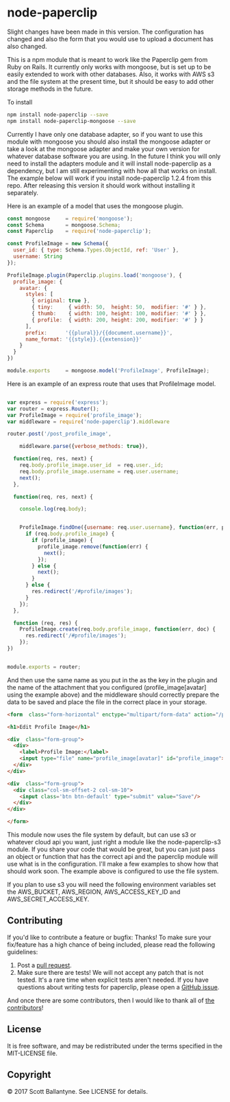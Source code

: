 node-paperclip
=========

Slight changes have been made in this version.  The configuration has changed and also the form that you would use to upload a document has also changed.

This is a npm module that is meant to work like the Paperclip gem from Ruby on Rails. It currently only works with mongoose, but is set up to be easily extended to work with other databases.  Also, it works with AWS s3 and the file system at the present time, but it should be easy to add other storage methods in the future. 

To install 

```bash
npm install node-paperclip --save
npm install node-paperclip-mongoose --save
```

Currently I have only one database adapter, so if you want to use this module with mongoose you should also install the mongoose adapter or take a look at the mongoose adapter and make your own version for whatever database software you are using. In the future I think you will only need to install the adapters module and it will install node-paperclip as a dependency, but I am still experimenting with how all that works on install. The example below will work if you install node-paperclip 1.2.4 from this repo.  After releasing this version it should work without installing it separately.


Here is an example of a model that uses the mongoose plugin.

```javascript
const mongoose     = require('mongoose');
const Schema       = mongoose.Schema;
const Paperclip    = require('node-paperclip');

const ProfileImage = new Schema({
  user_id: { type: Schema.Types.ObjectId, ref: 'User' },
  username: String
});

ProfileImage.plugin(Paperclip.plugins.load('mongoose'), {
  profile_image: {
    avatar: { 
      styles: [
        { original: true },
        { tiny:     { width: 50,  height: 50,  modifier: '#' } },
        { thumb:    { width: 100, height: 100, modifier: '#' } },
        { profile:  { width: 200, height: 200, modifier: '#' } }
      ],
      prefix:      '{{plural}}/{{document.username}}',
      name_format: '{{style}}.{{extension}}'
    }
  }
})

module.exports     = mongoose.model('ProfileImage', ProfileImage);
```

Here is an example of an express route that uses that ProfileImage model.
```javascript

var express = require('express');
var router = express.Router();
var ProfileImage = require('profile_image');
var middleware = require('node-paperclip').middleware

router.post('/post_profile_image',

    middleware.parse({verbose_methods: true}),

  function(req, res, next) {
    req.body.profile_image.user_id  = req.user._id;
    req.body.profile_image.username = req.user.username;
    next();
  },

  function(req, res, next) {

    console.log(req.body);


    ProfileImage.findOne({username: req.user.username}, function(err, profile_image) {
      if (req.body.profile_image) {
        if (profile_image) {
          profile_image.remove(function(err) {
            next();
          });
        } else {
          next();
        }
      } else {
        res.redirect('/#profile/images');
      }
    });
  },

  function (req, res) {
    ProfileImage.create(req.body.profile_image, function(err, doc) {
      res.redirect('/#profile/images');
    });
})


module.exports = router;
```

And then use the same name as you put in the as the key in the plugin and the name of the attachment that you configured (profile_image[avatar] using the example above)  and the middleware should correctly prepare the data to be saved and place the file in the correct place in your storage.

```html
<form  class="form-horizontal" enctype="multipart/form-data" action="/post_profile_image" method="post">

<h1>Edit Profile Image</h1>

<div  class="form-group">
  <div>  
    <label>Profile Image:</label>
    <input type="file" name="profile_image[avatar]" id="profile_image">
  </div>
</div>

<div  class="form-group">
  <div class="col-sm-offset-2 col-sm-10">
    <input class='btn btn-default' type="submit" value="Save"/>
  </div>
</div>

</form>

```



This module now uses the file system by default, but can use s3 or whatever cloud api you want, just right a module like the node-paperclip-s3 module.  If you share your code that would be great, but you can just pass an object or function that has the correct api and the paperclip module will use what is in the configuration.  I'll make a few examples to show how that should work soon.  The example above is configured to use the file system.  

If you plan to use s3 you will need the following environment variables set the AWS_BUCKET, AWS_REGION, AWS_ACCESS_KEY_ID and AWS_SECRET_ACCESS_KEY.


Contributing
------------

If you'd like to contribute a feature or bugfix: Thanks! To make sure your fix/feature has a high chance of being included, please read the following guidelines:

1. Post a [pull request](https://github.com/ballantyne/node-paperclip/compare/).
2. Make sure there are tests! We will not accept any patch that is not tested.
   It's a rare time when explicit tests aren't needed. If you have questions
   about writing tests for paperclip, please open a
   [GitHub issue](https://github.com/ballantyne/node-paperclip/issues/new).


And once there are some contributors, then I would like to thank all of [the contributors](https://github.com/ballantyne/node-paperclip/graphs/contributors)!

License
-------

It is free software, and may be redistributed under the terms specified in the MIT-LICENSE file.

Copyright 
-------
© 2017 Scott Ballantyne. See LICENSE for details.

